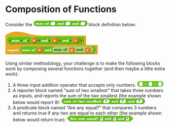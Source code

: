 # Composition of Functions

Consider the ![](../.gitbook/assets/image%20%2857%29.png) block definition below:

![](../.gitbook/assets/image%20%28155%29.png)

Using similar methodology, your challenge is to make the following blocks work by composing several functions together \(and then maybe a little extra work\):

1. A three-input addition operator that accepts only numbers. ![](../.gitbook/assets/image%20%28253%29.png) 
2. A reporter block named "sum of two smallest" that takes three numbers as inputs, and reports the sum of the two smallest \(the example shown below would report 9\): ![](../.gitbook/assets/image%20%28291%29.png) 
3. A predicate block named "Are any equal?" that compares 3 numbers and returns true if any two are equal to each other \(the example shown below would return true\): ![](../.gitbook/assets/image%20%28134%29.png) 

